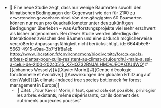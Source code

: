 - 📝 Eine neue Studie zeigt, dass nur wenige Baumarten sowohl den klimatischen Bedingungen der Gegenwart wie den für 2100 zu erwartenden gewachsen sind. Von den gängigsten 69 Baumarten können nur neun pro Quadratkilometer unter den zukünftigen Bedingungen überleben – was Aufforstungsprojekte viel mehr erschwert als bisher angenommen. Bei dieser Studie werden allerdings die Interaktionen zwischen den Bäumen und eine dadurch möglicherweise vergrößerte Anpassungsfähigkeit nicht berücksichtigt.
id:: 6644b6e8-5660-4915-a9aa-3b7fd1f8a1eb
  https://www.liberation.fr/environnement/biodiversite/forets-quels-arbres-planter-pour-quils-resistent-au-climat-daujourdhui-mais-aussi-a-celui-de-2100-20240515_XZHQZ32BNJALHMOVJEOAKOU4WQ/ #[[Johannes Wessely]] #[[Xavier Morin]] #[[Centre d’écologie fonctionnelle et évolutive]] [[Auswirkungen der globalen Erhitzung auf den Wald]]
  [[A climate-induced tree species bottleneck for forest management in Europe]]
	- 📌 Zitat: „Pour Xavier Morin, il faut, quand cela est possible, privilégier les arbres existants, même dépérissants, car ils donnent des nutriments aux jeunes pousses“